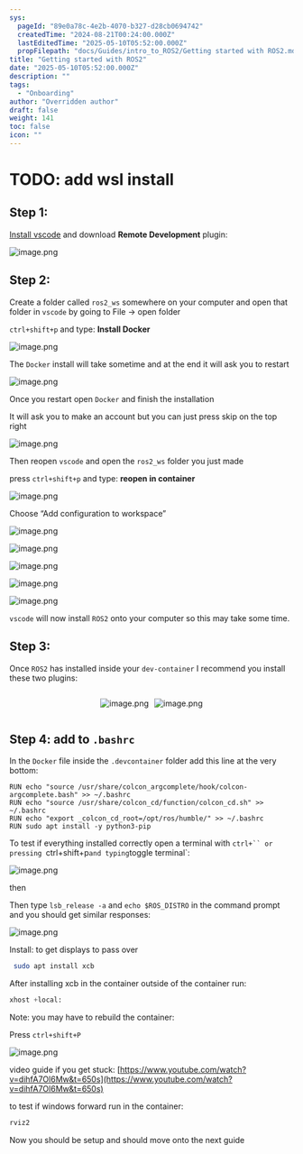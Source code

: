 ```yaml
---
sys:
  pageId: "89e0a78c-4e2b-4070-b327-d28cb0694742"
  createdTime: "2024-08-21T00:24:00.000Z"
  lastEditedTime: "2025-05-10T05:52:00.000Z"
  propFilepath: "docs/Guides/intro_to_ROS2/Getting started with ROS2.md"
title: "Getting started with ROS2"
date: "2025-05-10T05:52:00.000Z"
description: ""
tags:
  - "Onboarding"
author: "Overridden author"
draft: false
weight: 141
toc: false
icon: ""
---
```


# TODO: add wsl install

## Step 1:

[Install vscode](https://code.visualstudio.com/download) and download **Remote Development** plugin:

![image.png](https://prod-files-secure.s3.us-west-2.amazonaws.com/d518164a-d88e-44d1-a4ee-3adb3bd8bce0/efb52993-1881-4a40-b95e-6f020334f022/image.png?X-Amz-Algorithm=AWS4-HMAC-SHA256&X-Amz-Content-Sha256=UNSIGNED-PAYLOAD&X-Amz-Credential=ASIAZI2LB466R2DBHPQR%2F20250719%2Fus-west-2%2Fs3%2Faws4_request&X-Amz-Date=20250719T181142Z&X-Amz-Expires=3600&X-Amz-Security-Token=IQoJb3JpZ2luX2VjEI7%2F%2F%2F%2F%2F%2F%2F%2F%2F%2FwEaCXVzLXdlc3QtMiJIMEYCIQCEMYPNRZvtg0E80Qc67gzI9khZWenVz0mKZtmQEDxsGAIhAP6aeF1P48tC2hCVOeFO%2FFRTRi7U8%2FN3wc%2FEJ%2B1gnMfKKogECKb%2F%2F%2F%2F%2F%2F%2F%2F%2F%2FwEQABoMNjM3NDIzMTgzODA1Igxxy8jlDe6jqsMRFUoq3ANwfM66WhuZkzcDdtYvg%2Bb%2Bi3T7HOcD%2Fs%2F%2BJc5Kx%2BrJVVW%2Fq4vsnFjqa%2BjIpKN7G4Q70bnklSpGamSUqaOuUwfl1XeKVXk%2FBwbIJFu6Kj1eI2K9OhyMdgQ2gJETQTy7JYZXWDg7OMl%2FXx%2B10oGRX3ZVulVRbI2pthxQ5FLGAJ2mq%2F3wy%2FMvHgAdYKQhAQk95d6ydwoeKImgOINSYfxP94MCIYdlscv%2FLMEJjaBMhgJ8POL1GDSyL20LQrqi8I3LeFEsiGDk2WtQrCKdbds4Dh2Bqb1VaqLiusHrDIxBGtXaTMMUTS9EZpKJC%2BJsGT%2Fi4SYH5HLQ%2BSUmsV166crXi9Tyx4HZ6LU8msI%2BLHyawjxE8Md2OYUrPRNTrV54mLycL36WruWca%2BAu43%2F0Q06k0TrUwvEmkxa9Jmaczf85D3d8Xm%2FBcQN45ozBB0MAG%2FT%2B2VHuw0BtRrkijrE5EM%2Fv1%2F%2FEidWcFqAq6msMGqISmfjtXVS3X34BvzeQIJkaQktIQ3StGkoJnP%2BDTxhK5GYLXFy8cHUaUDD3BTUXda9Zz5UulhV%2BuCO44IG%2Bk75bOr4RKWpobZVr59pYVeKTjNBW5s78IsY42%2F3oalor8ANyOka%2FaNeijMMxisIsiYy44zCHuO7DBjqkAcFU%2BaNYKvPeyqdZeoh7Aqau1MMzsrmepPFhjJJ9d4%2FKUSlkCXV5hIN4S8eD7BZOLw4nSMe8MTCBI6%2F%2FVq%2Fh%2Bc2irPlM3nGnqfZXBFatzvKVakSLpvasdbQV5KnxcNlho%2FXWvjRPxgNPY8u7ZGXdJhlWxU7q%2BMtaZ8YybZNj6UD69kdCVhQiji%2FJdUDm%2FMGIU6DbJxEC8BtLpy76L7NFKYtk3GZE&X-Amz-Signature=4efdd33de33095f3b66c72bb1b9972507929ed1824080bc4e950533442340d3d&X-Amz-SignedHeaders=host&x-amz-checksum-mode=ENABLED&x-id=GetObject)

## Step 2:

Create a folder called `ros2_ws` somewhere on your computer and open that folder in `vscode` by going to File → open folder 

`ctrl+shift+p` and type: **Install Docker**

![image.png](https://prod-files-secure.s3.us-west-2.amazonaws.com/d518164a-d88e-44d1-a4ee-3adb3bd8bce0/2269dc0e-1cd5-47ff-bceb-c04ad9b2eab0/image.png?X-Amz-Algorithm=AWS4-HMAC-SHA256&X-Amz-Content-Sha256=UNSIGNED-PAYLOAD&X-Amz-Credential=ASIAZI2LB466R2DBHPQR%2F20250719%2Fus-west-2%2Fs3%2Faws4_request&X-Amz-Date=20250719T181142Z&X-Amz-Expires=3600&X-Amz-Security-Token=IQoJb3JpZ2luX2VjEI7%2F%2F%2F%2F%2F%2F%2F%2F%2F%2FwEaCXVzLXdlc3QtMiJIMEYCIQCEMYPNRZvtg0E80Qc67gzI9khZWenVz0mKZtmQEDxsGAIhAP6aeF1P48tC2hCVOeFO%2FFRTRi7U8%2FN3wc%2FEJ%2B1gnMfKKogECKb%2F%2F%2F%2F%2F%2F%2F%2F%2F%2FwEQABoMNjM3NDIzMTgzODA1Igxxy8jlDe6jqsMRFUoq3ANwfM66WhuZkzcDdtYvg%2Bb%2Bi3T7HOcD%2Fs%2F%2BJc5Kx%2BrJVVW%2Fq4vsnFjqa%2BjIpKN7G4Q70bnklSpGamSUqaOuUwfl1XeKVXk%2FBwbIJFu6Kj1eI2K9OhyMdgQ2gJETQTy7JYZXWDg7OMl%2FXx%2B10oGRX3ZVulVRbI2pthxQ5FLGAJ2mq%2F3wy%2FMvHgAdYKQhAQk95d6ydwoeKImgOINSYfxP94MCIYdlscv%2FLMEJjaBMhgJ8POL1GDSyL20LQrqi8I3LeFEsiGDk2WtQrCKdbds4Dh2Bqb1VaqLiusHrDIxBGtXaTMMUTS9EZpKJC%2BJsGT%2Fi4SYH5HLQ%2BSUmsV166crXi9Tyx4HZ6LU8msI%2BLHyawjxE8Md2OYUrPRNTrV54mLycL36WruWca%2BAu43%2F0Q06k0TrUwvEmkxa9Jmaczf85D3d8Xm%2FBcQN45ozBB0MAG%2FT%2B2VHuw0BtRrkijrE5EM%2Fv1%2F%2FEidWcFqAq6msMGqISmfjtXVS3X34BvzeQIJkaQktIQ3StGkoJnP%2BDTxhK5GYLXFy8cHUaUDD3BTUXda9Zz5UulhV%2BuCO44IG%2Bk75bOr4RKWpobZVr59pYVeKTjNBW5s78IsY42%2F3oalor8ANyOka%2FaNeijMMxisIsiYy44zCHuO7DBjqkAcFU%2BaNYKvPeyqdZeoh7Aqau1MMzsrmepPFhjJJ9d4%2FKUSlkCXV5hIN4S8eD7BZOLw4nSMe8MTCBI6%2F%2FVq%2Fh%2Bc2irPlM3nGnqfZXBFatzvKVakSLpvasdbQV5KnxcNlho%2FXWvjRPxgNPY8u7ZGXdJhlWxU7q%2BMtaZ8YybZNj6UD69kdCVhQiji%2FJdUDm%2FMGIU6DbJxEC8BtLpy76L7NFKYtk3GZE&X-Amz-Signature=7716bf3c1927a92247028f92479500e1e078e33c71d6d55a1170bfdb363c79fe&X-Amz-SignedHeaders=host&x-amz-checksum-mode=ENABLED&x-id=GetObject)

The `Docker` install will take sometime and at the end it will ask you to restart

![image.png](https://prod-files-secure.s3.us-west-2.amazonaws.com/d518164a-d88e-44d1-a4ee-3adb3bd8bce0/ed233f78-be33-4b1f-b89c-9c346c0e961e/image.png?X-Amz-Algorithm=AWS4-HMAC-SHA256&X-Amz-Content-Sha256=UNSIGNED-PAYLOAD&X-Amz-Credential=ASIAZI2LB466R2DBHPQR%2F20250719%2Fus-west-2%2Fs3%2Faws4_request&X-Amz-Date=20250719T181142Z&X-Amz-Expires=3600&X-Amz-Security-Token=IQoJb3JpZ2luX2VjEI7%2F%2F%2F%2F%2F%2F%2F%2F%2F%2FwEaCXVzLXdlc3QtMiJIMEYCIQCEMYPNRZvtg0E80Qc67gzI9khZWenVz0mKZtmQEDxsGAIhAP6aeF1P48tC2hCVOeFO%2FFRTRi7U8%2FN3wc%2FEJ%2B1gnMfKKogECKb%2F%2F%2F%2F%2F%2F%2F%2F%2F%2FwEQABoMNjM3NDIzMTgzODA1Igxxy8jlDe6jqsMRFUoq3ANwfM66WhuZkzcDdtYvg%2Bb%2Bi3T7HOcD%2Fs%2F%2BJc5Kx%2BrJVVW%2Fq4vsnFjqa%2BjIpKN7G4Q70bnklSpGamSUqaOuUwfl1XeKVXk%2FBwbIJFu6Kj1eI2K9OhyMdgQ2gJETQTy7JYZXWDg7OMl%2FXx%2B10oGRX3ZVulVRbI2pthxQ5FLGAJ2mq%2F3wy%2FMvHgAdYKQhAQk95d6ydwoeKImgOINSYfxP94MCIYdlscv%2FLMEJjaBMhgJ8POL1GDSyL20LQrqi8I3LeFEsiGDk2WtQrCKdbds4Dh2Bqb1VaqLiusHrDIxBGtXaTMMUTS9EZpKJC%2BJsGT%2Fi4SYH5HLQ%2BSUmsV166crXi9Tyx4HZ6LU8msI%2BLHyawjxE8Md2OYUrPRNTrV54mLycL36WruWca%2BAu43%2F0Q06k0TrUwvEmkxa9Jmaczf85D3d8Xm%2FBcQN45ozBB0MAG%2FT%2B2VHuw0BtRrkijrE5EM%2Fv1%2F%2FEidWcFqAq6msMGqISmfjtXVS3X34BvzeQIJkaQktIQ3StGkoJnP%2BDTxhK5GYLXFy8cHUaUDD3BTUXda9Zz5UulhV%2BuCO44IG%2Bk75bOr4RKWpobZVr59pYVeKTjNBW5s78IsY42%2F3oalor8ANyOka%2FaNeijMMxisIsiYy44zCHuO7DBjqkAcFU%2BaNYKvPeyqdZeoh7Aqau1MMzsrmepPFhjJJ9d4%2FKUSlkCXV5hIN4S8eD7BZOLw4nSMe8MTCBI6%2F%2FVq%2Fh%2Bc2irPlM3nGnqfZXBFatzvKVakSLpvasdbQV5KnxcNlho%2FXWvjRPxgNPY8u7ZGXdJhlWxU7q%2BMtaZ8YybZNj6UD69kdCVhQiji%2FJdUDm%2FMGIU6DbJxEC8BtLpy76L7NFKYtk3GZE&X-Amz-Signature=1a9ab561b01de2bc04a7db0cf9776827f0d1d7c481587bc32495af1a1428313c&X-Amz-SignedHeaders=host&x-amz-checksum-mode=ENABLED&x-id=GetObject)

Once you restart open `Docker` and finish the installation

It will ask you to make an account but you can just press skip on the top right

![image.png](https://prod-files-secure.s3.us-west-2.amazonaws.com/d518164a-d88e-44d1-a4ee-3adb3bd8bce0/21010ad9-1659-4fd9-9f59-9932a09b2a3d/image.png?X-Amz-Algorithm=AWS4-HMAC-SHA256&X-Amz-Content-Sha256=UNSIGNED-PAYLOAD&X-Amz-Credential=ASIAZI2LB466R2DBHPQR%2F20250719%2Fus-west-2%2Fs3%2Faws4_request&X-Amz-Date=20250719T181142Z&X-Amz-Expires=3600&X-Amz-Security-Token=IQoJb3JpZ2luX2VjEI7%2F%2F%2F%2F%2F%2F%2F%2F%2F%2FwEaCXVzLXdlc3QtMiJIMEYCIQCEMYPNRZvtg0E80Qc67gzI9khZWenVz0mKZtmQEDxsGAIhAP6aeF1P48tC2hCVOeFO%2FFRTRi7U8%2FN3wc%2FEJ%2B1gnMfKKogECKb%2F%2F%2F%2F%2F%2F%2F%2F%2F%2FwEQABoMNjM3NDIzMTgzODA1Igxxy8jlDe6jqsMRFUoq3ANwfM66WhuZkzcDdtYvg%2Bb%2Bi3T7HOcD%2Fs%2F%2BJc5Kx%2BrJVVW%2Fq4vsnFjqa%2BjIpKN7G4Q70bnklSpGamSUqaOuUwfl1XeKVXk%2FBwbIJFu6Kj1eI2K9OhyMdgQ2gJETQTy7JYZXWDg7OMl%2FXx%2B10oGRX3ZVulVRbI2pthxQ5FLGAJ2mq%2F3wy%2FMvHgAdYKQhAQk95d6ydwoeKImgOINSYfxP94MCIYdlscv%2FLMEJjaBMhgJ8POL1GDSyL20LQrqi8I3LeFEsiGDk2WtQrCKdbds4Dh2Bqb1VaqLiusHrDIxBGtXaTMMUTS9EZpKJC%2BJsGT%2Fi4SYH5HLQ%2BSUmsV166crXi9Tyx4HZ6LU8msI%2BLHyawjxE8Md2OYUrPRNTrV54mLycL36WruWca%2BAu43%2F0Q06k0TrUwvEmkxa9Jmaczf85D3d8Xm%2FBcQN45ozBB0MAG%2FT%2B2VHuw0BtRrkijrE5EM%2Fv1%2F%2FEidWcFqAq6msMGqISmfjtXVS3X34BvzeQIJkaQktIQ3StGkoJnP%2BDTxhK5GYLXFy8cHUaUDD3BTUXda9Zz5UulhV%2BuCO44IG%2Bk75bOr4RKWpobZVr59pYVeKTjNBW5s78IsY42%2F3oalor8ANyOka%2FaNeijMMxisIsiYy44zCHuO7DBjqkAcFU%2BaNYKvPeyqdZeoh7Aqau1MMzsrmepPFhjJJ9d4%2FKUSlkCXV5hIN4S8eD7BZOLw4nSMe8MTCBI6%2F%2FVq%2Fh%2Bc2irPlM3nGnqfZXBFatzvKVakSLpvasdbQV5KnxcNlho%2FXWvjRPxgNPY8u7ZGXdJhlWxU7q%2BMtaZ8YybZNj6UD69kdCVhQiji%2FJdUDm%2FMGIU6DbJxEC8BtLpy76L7NFKYtk3GZE&X-Amz-Signature=5d625f3e798e5a180610c76c1e66f2954a6e90bc39a3643f350b9cc935eec005&X-Amz-SignedHeaders=host&x-amz-checksum-mode=ENABLED&x-id=GetObject)

Then reopen `vscode` and open the `ros2_ws` folder you just made

press `ctrl+shift+p` and type: **reopen in container**

![image.png](https://prod-files-secure.s3.us-west-2.amazonaws.com/d518164a-d88e-44d1-a4ee-3adb3bd8bce0/4e93b8c2-41ad-488c-8095-c74205196118/image.png?X-Amz-Algorithm=AWS4-HMAC-SHA256&X-Amz-Content-Sha256=UNSIGNED-PAYLOAD&X-Amz-Credential=ASIAZI2LB466R2DBHPQR%2F20250719%2Fus-west-2%2Fs3%2Faws4_request&X-Amz-Date=20250719T181142Z&X-Amz-Expires=3600&X-Amz-Security-Token=IQoJb3JpZ2luX2VjEI7%2F%2F%2F%2F%2F%2F%2F%2F%2F%2FwEaCXVzLXdlc3QtMiJIMEYCIQCEMYPNRZvtg0E80Qc67gzI9khZWenVz0mKZtmQEDxsGAIhAP6aeF1P48tC2hCVOeFO%2FFRTRi7U8%2FN3wc%2FEJ%2B1gnMfKKogECKb%2F%2F%2F%2F%2F%2F%2F%2F%2F%2FwEQABoMNjM3NDIzMTgzODA1Igxxy8jlDe6jqsMRFUoq3ANwfM66WhuZkzcDdtYvg%2Bb%2Bi3T7HOcD%2Fs%2F%2BJc5Kx%2BrJVVW%2Fq4vsnFjqa%2BjIpKN7G4Q70bnklSpGamSUqaOuUwfl1XeKVXk%2FBwbIJFu6Kj1eI2K9OhyMdgQ2gJETQTy7JYZXWDg7OMl%2FXx%2B10oGRX3ZVulVRbI2pthxQ5FLGAJ2mq%2F3wy%2FMvHgAdYKQhAQk95d6ydwoeKImgOINSYfxP94MCIYdlscv%2FLMEJjaBMhgJ8POL1GDSyL20LQrqi8I3LeFEsiGDk2WtQrCKdbds4Dh2Bqb1VaqLiusHrDIxBGtXaTMMUTS9EZpKJC%2BJsGT%2Fi4SYH5HLQ%2BSUmsV166crXi9Tyx4HZ6LU8msI%2BLHyawjxE8Md2OYUrPRNTrV54mLycL36WruWca%2BAu43%2F0Q06k0TrUwvEmkxa9Jmaczf85D3d8Xm%2FBcQN45ozBB0MAG%2FT%2B2VHuw0BtRrkijrE5EM%2Fv1%2F%2FEidWcFqAq6msMGqISmfjtXVS3X34BvzeQIJkaQktIQ3StGkoJnP%2BDTxhK5GYLXFy8cHUaUDD3BTUXda9Zz5UulhV%2BuCO44IG%2Bk75bOr4RKWpobZVr59pYVeKTjNBW5s78IsY42%2F3oalor8ANyOka%2FaNeijMMxisIsiYy44zCHuO7DBjqkAcFU%2BaNYKvPeyqdZeoh7Aqau1MMzsrmepPFhjJJ9d4%2FKUSlkCXV5hIN4S8eD7BZOLw4nSMe8MTCBI6%2F%2FVq%2Fh%2Bc2irPlM3nGnqfZXBFatzvKVakSLpvasdbQV5KnxcNlho%2FXWvjRPxgNPY8u7ZGXdJhlWxU7q%2BMtaZ8YybZNj6UD69kdCVhQiji%2FJdUDm%2FMGIU6DbJxEC8BtLpy76L7NFKYtk3GZE&X-Amz-Signature=08d4b99c892f40c1ace49e39e94b8ff2f6b172221c7958af3c28471d1bf28fde&X-Amz-SignedHeaders=host&x-amz-checksum-mode=ENABLED&x-id=GetObject)

Choose “Add configuration to workspace”

![image.png](https://prod-files-secure.s3.us-west-2.amazonaws.com/d518164a-d88e-44d1-a4ee-3adb3bd8bce0/9560b282-5060-4989-ba37-97e7b2c22476/image.png?X-Amz-Algorithm=AWS4-HMAC-SHA256&X-Amz-Content-Sha256=UNSIGNED-PAYLOAD&X-Amz-Credential=ASIAZI2LB466R2DBHPQR%2F20250719%2Fus-west-2%2Fs3%2Faws4_request&X-Amz-Date=20250719T181142Z&X-Amz-Expires=3600&X-Amz-Security-Token=IQoJb3JpZ2luX2VjEI7%2F%2F%2F%2F%2F%2F%2F%2F%2F%2FwEaCXVzLXdlc3QtMiJIMEYCIQCEMYPNRZvtg0E80Qc67gzI9khZWenVz0mKZtmQEDxsGAIhAP6aeF1P48tC2hCVOeFO%2FFRTRi7U8%2FN3wc%2FEJ%2B1gnMfKKogECKb%2F%2F%2F%2F%2F%2F%2F%2F%2F%2FwEQABoMNjM3NDIzMTgzODA1Igxxy8jlDe6jqsMRFUoq3ANwfM66WhuZkzcDdtYvg%2Bb%2Bi3T7HOcD%2Fs%2F%2BJc5Kx%2BrJVVW%2Fq4vsnFjqa%2BjIpKN7G4Q70bnklSpGamSUqaOuUwfl1XeKVXk%2FBwbIJFu6Kj1eI2K9OhyMdgQ2gJETQTy7JYZXWDg7OMl%2FXx%2B10oGRX3ZVulVRbI2pthxQ5FLGAJ2mq%2F3wy%2FMvHgAdYKQhAQk95d6ydwoeKImgOINSYfxP94MCIYdlscv%2FLMEJjaBMhgJ8POL1GDSyL20LQrqi8I3LeFEsiGDk2WtQrCKdbds4Dh2Bqb1VaqLiusHrDIxBGtXaTMMUTS9EZpKJC%2BJsGT%2Fi4SYH5HLQ%2BSUmsV166crXi9Tyx4HZ6LU8msI%2BLHyawjxE8Md2OYUrPRNTrV54mLycL36WruWca%2BAu43%2F0Q06k0TrUwvEmkxa9Jmaczf85D3d8Xm%2FBcQN45ozBB0MAG%2FT%2B2VHuw0BtRrkijrE5EM%2Fv1%2F%2FEidWcFqAq6msMGqISmfjtXVS3X34BvzeQIJkaQktIQ3StGkoJnP%2BDTxhK5GYLXFy8cHUaUDD3BTUXda9Zz5UulhV%2BuCO44IG%2Bk75bOr4RKWpobZVr59pYVeKTjNBW5s78IsY42%2F3oalor8ANyOka%2FaNeijMMxisIsiYy44zCHuO7DBjqkAcFU%2BaNYKvPeyqdZeoh7Aqau1MMzsrmepPFhjJJ9d4%2FKUSlkCXV5hIN4S8eD7BZOLw4nSMe8MTCBI6%2F%2FVq%2Fh%2Bc2irPlM3nGnqfZXBFatzvKVakSLpvasdbQV5KnxcNlho%2FXWvjRPxgNPY8u7ZGXdJhlWxU7q%2BMtaZ8YybZNj6UD69kdCVhQiji%2FJdUDm%2FMGIU6DbJxEC8BtLpy76L7NFKYtk3GZE&X-Amz-Signature=12b9c722eb0abc3d3c743d7e9f60fb5e9f386ac8f4f905f95440cb54e5b0782b&X-Amz-SignedHeaders=host&x-amz-checksum-mode=ENABLED&x-id=GetObject)

![image.png](https://prod-files-secure.s3.us-west-2.amazonaws.com/d518164a-d88e-44d1-a4ee-3adb3bd8bce0/2ee63f81-886b-48e8-a553-dc6e5eac99e4/image.png?X-Amz-Algorithm=AWS4-HMAC-SHA256&X-Amz-Content-Sha256=UNSIGNED-PAYLOAD&X-Amz-Credential=ASIAZI2LB466R2DBHPQR%2F20250719%2Fus-west-2%2Fs3%2Faws4_request&X-Amz-Date=20250719T181142Z&X-Amz-Expires=3600&X-Amz-Security-Token=IQoJb3JpZ2luX2VjEI7%2F%2F%2F%2F%2F%2F%2F%2F%2F%2FwEaCXVzLXdlc3QtMiJIMEYCIQCEMYPNRZvtg0E80Qc67gzI9khZWenVz0mKZtmQEDxsGAIhAP6aeF1P48tC2hCVOeFO%2FFRTRi7U8%2FN3wc%2FEJ%2B1gnMfKKogECKb%2F%2F%2F%2F%2F%2F%2F%2F%2F%2FwEQABoMNjM3NDIzMTgzODA1Igxxy8jlDe6jqsMRFUoq3ANwfM66WhuZkzcDdtYvg%2Bb%2Bi3T7HOcD%2Fs%2F%2BJc5Kx%2BrJVVW%2Fq4vsnFjqa%2BjIpKN7G4Q70bnklSpGamSUqaOuUwfl1XeKVXk%2FBwbIJFu6Kj1eI2K9OhyMdgQ2gJETQTy7JYZXWDg7OMl%2FXx%2B10oGRX3ZVulVRbI2pthxQ5FLGAJ2mq%2F3wy%2FMvHgAdYKQhAQk95d6ydwoeKImgOINSYfxP94MCIYdlscv%2FLMEJjaBMhgJ8POL1GDSyL20LQrqi8I3LeFEsiGDk2WtQrCKdbds4Dh2Bqb1VaqLiusHrDIxBGtXaTMMUTS9EZpKJC%2BJsGT%2Fi4SYH5HLQ%2BSUmsV166crXi9Tyx4HZ6LU8msI%2BLHyawjxE8Md2OYUrPRNTrV54mLycL36WruWca%2BAu43%2F0Q06k0TrUwvEmkxa9Jmaczf85D3d8Xm%2FBcQN45ozBB0MAG%2FT%2B2VHuw0BtRrkijrE5EM%2Fv1%2F%2FEidWcFqAq6msMGqISmfjtXVS3X34BvzeQIJkaQktIQ3StGkoJnP%2BDTxhK5GYLXFy8cHUaUDD3BTUXda9Zz5UulhV%2BuCO44IG%2Bk75bOr4RKWpobZVr59pYVeKTjNBW5s78IsY42%2F3oalor8ANyOka%2FaNeijMMxisIsiYy44zCHuO7DBjqkAcFU%2BaNYKvPeyqdZeoh7Aqau1MMzsrmepPFhjJJ9d4%2FKUSlkCXV5hIN4S8eD7BZOLw4nSMe8MTCBI6%2F%2FVq%2Fh%2Bc2irPlM3nGnqfZXBFatzvKVakSLpvasdbQV5KnxcNlho%2FXWvjRPxgNPY8u7ZGXdJhlWxU7q%2BMtaZ8YybZNj6UD69kdCVhQiji%2FJdUDm%2FMGIU6DbJxEC8BtLpy76L7NFKYtk3GZE&X-Amz-Signature=c9a1f72f238545c7c5e588b35ea04f7aede17c7af1292a1202b1948a78a5528b&X-Amz-SignedHeaders=host&x-amz-checksum-mode=ENABLED&x-id=GetObject)

![image.png](https://prod-files-secure.s3.us-west-2.amazonaws.com/d518164a-d88e-44d1-a4ee-3adb3bd8bce0/ae1580b2-b048-407e-aed9-b584224a7a04/image.png?X-Amz-Algorithm=AWS4-HMAC-SHA256&X-Amz-Content-Sha256=UNSIGNED-PAYLOAD&X-Amz-Credential=ASIAZI2LB466R2DBHPQR%2F20250719%2Fus-west-2%2Fs3%2Faws4_request&X-Amz-Date=20250719T181142Z&X-Amz-Expires=3600&X-Amz-Security-Token=IQoJb3JpZ2luX2VjEI7%2F%2F%2F%2F%2F%2F%2F%2F%2F%2FwEaCXVzLXdlc3QtMiJIMEYCIQCEMYPNRZvtg0E80Qc67gzI9khZWenVz0mKZtmQEDxsGAIhAP6aeF1P48tC2hCVOeFO%2FFRTRi7U8%2FN3wc%2FEJ%2B1gnMfKKogECKb%2F%2F%2F%2F%2F%2F%2F%2F%2F%2FwEQABoMNjM3NDIzMTgzODA1Igxxy8jlDe6jqsMRFUoq3ANwfM66WhuZkzcDdtYvg%2Bb%2Bi3T7HOcD%2Fs%2F%2BJc5Kx%2BrJVVW%2Fq4vsnFjqa%2BjIpKN7G4Q70bnklSpGamSUqaOuUwfl1XeKVXk%2FBwbIJFu6Kj1eI2K9OhyMdgQ2gJETQTy7JYZXWDg7OMl%2FXx%2B10oGRX3ZVulVRbI2pthxQ5FLGAJ2mq%2F3wy%2FMvHgAdYKQhAQk95d6ydwoeKImgOINSYfxP94MCIYdlscv%2FLMEJjaBMhgJ8POL1GDSyL20LQrqi8I3LeFEsiGDk2WtQrCKdbds4Dh2Bqb1VaqLiusHrDIxBGtXaTMMUTS9EZpKJC%2BJsGT%2Fi4SYH5HLQ%2BSUmsV166crXi9Tyx4HZ6LU8msI%2BLHyawjxE8Md2OYUrPRNTrV54mLycL36WruWca%2BAu43%2F0Q06k0TrUwvEmkxa9Jmaczf85D3d8Xm%2FBcQN45ozBB0MAG%2FT%2B2VHuw0BtRrkijrE5EM%2Fv1%2F%2FEidWcFqAq6msMGqISmfjtXVS3X34BvzeQIJkaQktIQ3StGkoJnP%2BDTxhK5GYLXFy8cHUaUDD3BTUXda9Zz5UulhV%2BuCO44IG%2Bk75bOr4RKWpobZVr59pYVeKTjNBW5s78IsY42%2F3oalor8ANyOka%2FaNeijMMxisIsiYy44zCHuO7DBjqkAcFU%2BaNYKvPeyqdZeoh7Aqau1MMzsrmepPFhjJJ9d4%2FKUSlkCXV5hIN4S8eD7BZOLw4nSMe8MTCBI6%2F%2FVq%2Fh%2Bc2irPlM3nGnqfZXBFatzvKVakSLpvasdbQV5KnxcNlho%2FXWvjRPxgNPY8u7ZGXdJhlWxU7q%2BMtaZ8YybZNj6UD69kdCVhQiji%2FJdUDm%2FMGIU6DbJxEC8BtLpy76L7NFKYtk3GZE&X-Amz-Signature=57b4d708dcaeb548e0cf9899583f3d7f835fdac158ec6b74d3a28f5bef482bb8&X-Amz-SignedHeaders=host&x-amz-checksum-mode=ENABLED&x-id=GetObject)

![image.png](https://prod-files-secure.s3.us-west-2.amazonaws.com/d518164a-d88e-44d1-a4ee-3adb3bd8bce0/53255b28-f75e-430f-b9e3-c0ac8577e42b/image.png?X-Amz-Algorithm=AWS4-HMAC-SHA256&X-Amz-Content-Sha256=UNSIGNED-PAYLOAD&X-Amz-Credential=ASIAZI2LB466R2DBHPQR%2F20250719%2Fus-west-2%2Fs3%2Faws4_request&X-Amz-Date=20250719T181142Z&X-Amz-Expires=3600&X-Amz-Security-Token=IQoJb3JpZ2luX2VjEI7%2F%2F%2F%2F%2F%2F%2F%2F%2F%2FwEaCXVzLXdlc3QtMiJIMEYCIQCEMYPNRZvtg0E80Qc67gzI9khZWenVz0mKZtmQEDxsGAIhAP6aeF1P48tC2hCVOeFO%2FFRTRi7U8%2FN3wc%2FEJ%2B1gnMfKKogECKb%2F%2F%2F%2F%2F%2F%2F%2F%2F%2FwEQABoMNjM3NDIzMTgzODA1Igxxy8jlDe6jqsMRFUoq3ANwfM66WhuZkzcDdtYvg%2Bb%2Bi3T7HOcD%2Fs%2F%2BJc5Kx%2BrJVVW%2Fq4vsnFjqa%2BjIpKN7G4Q70bnklSpGamSUqaOuUwfl1XeKVXk%2FBwbIJFu6Kj1eI2K9OhyMdgQ2gJETQTy7JYZXWDg7OMl%2FXx%2B10oGRX3ZVulVRbI2pthxQ5FLGAJ2mq%2F3wy%2FMvHgAdYKQhAQk95d6ydwoeKImgOINSYfxP94MCIYdlscv%2FLMEJjaBMhgJ8POL1GDSyL20LQrqi8I3LeFEsiGDk2WtQrCKdbds4Dh2Bqb1VaqLiusHrDIxBGtXaTMMUTS9EZpKJC%2BJsGT%2Fi4SYH5HLQ%2BSUmsV166crXi9Tyx4HZ6LU8msI%2BLHyawjxE8Md2OYUrPRNTrV54mLycL36WruWca%2BAu43%2F0Q06k0TrUwvEmkxa9Jmaczf85D3d8Xm%2FBcQN45ozBB0MAG%2FT%2B2VHuw0BtRrkijrE5EM%2Fv1%2F%2FEidWcFqAq6msMGqISmfjtXVS3X34BvzeQIJkaQktIQ3StGkoJnP%2BDTxhK5GYLXFy8cHUaUDD3BTUXda9Zz5UulhV%2BuCO44IG%2Bk75bOr4RKWpobZVr59pYVeKTjNBW5s78IsY42%2F3oalor8ANyOka%2FaNeijMMxisIsiYy44zCHuO7DBjqkAcFU%2BaNYKvPeyqdZeoh7Aqau1MMzsrmepPFhjJJ9d4%2FKUSlkCXV5hIN4S8eD7BZOLw4nSMe8MTCBI6%2F%2FVq%2Fh%2Bc2irPlM3nGnqfZXBFatzvKVakSLpvasdbQV5KnxcNlho%2FXWvjRPxgNPY8u7ZGXdJhlWxU7q%2BMtaZ8YybZNj6UD69kdCVhQiji%2FJdUDm%2FMGIU6DbJxEC8BtLpy76L7NFKYtk3GZE&X-Amz-Signature=edc57afce326e359ca32a61b1550dceda614be6deaf28c58800db21b7b688d30&X-Amz-SignedHeaders=host&x-amz-checksum-mode=ENABLED&x-id=GetObject)

![image.png](https://prod-files-secure.s3.us-west-2.amazonaws.com/d518164a-d88e-44d1-a4ee-3adb3bd8bce0/7c562767-5af9-4ffb-97d1-327bcdf4ee00/image.png?X-Amz-Algorithm=AWS4-HMAC-SHA256&X-Amz-Content-Sha256=UNSIGNED-PAYLOAD&X-Amz-Credential=ASIAZI2LB466R2DBHPQR%2F20250719%2Fus-west-2%2Fs3%2Faws4_request&X-Amz-Date=20250719T181142Z&X-Amz-Expires=3600&X-Amz-Security-Token=IQoJb3JpZ2luX2VjEI7%2F%2F%2F%2F%2F%2F%2F%2F%2F%2FwEaCXVzLXdlc3QtMiJIMEYCIQCEMYPNRZvtg0E80Qc67gzI9khZWenVz0mKZtmQEDxsGAIhAP6aeF1P48tC2hCVOeFO%2FFRTRi7U8%2FN3wc%2FEJ%2B1gnMfKKogECKb%2F%2F%2F%2F%2F%2F%2F%2F%2F%2FwEQABoMNjM3NDIzMTgzODA1Igxxy8jlDe6jqsMRFUoq3ANwfM66WhuZkzcDdtYvg%2Bb%2Bi3T7HOcD%2Fs%2F%2BJc5Kx%2BrJVVW%2Fq4vsnFjqa%2BjIpKN7G4Q70bnklSpGamSUqaOuUwfl1XeKVXk%2FBwbIJFu6Kj1eI2K9OhyMdgQ2gJETQTy7JYZXWDg7OMl%2FXx%2B10oGRX3ZVulVRbI2pthxQ5FLGAJ2mq%2F3wy%2FMvHgAdYKQhAQk95d6ydwoeKImgOINSYfxP94MCIYdlscv%2FLMEJjaBMhgJ8POL1GDSyL20LQrqi8I3LeFEsiGDk2WtQrCKdbds4Dh2Bqb1VaqLiusHrDIxBGtXaTMMUTS9EZpKJC%2BJsGT%2Fi4SYH5HLQ%2BSUmsV166crXi9Tyx4HZ6LU8msI%2BLHyawjxE8Md2OYUrPRNTrV54mLycL36WruWca%2BAu43%2F0Q06k0TrUwvEmkxa9Jmaczf85D3d8Xm%2FBcQN45ozBB0MAG%2FT%2B2VHuw0BtRrkijrE5EM%2Fv1%2F%2FEidWcFqAq6msMGqISmfjtXVS3X34BvzeQIJkaQktIQ3StGkoJnP%2BDTxhK5GYLXFy8cHUaUDD3BTUXda9Zz5UulhV%2BuCO44IG%2Bk75bOr4RKWpobZVr59pYVeKTjNBW5s78IsY42%2F3oalor8ANyOka%2FaNeijMMxisIsiYy44zCHuO7DBjqkAcFU%2BaNYKvPeyqdZeoh7Aqau1MMzsrmepPFhjJJ9d4%2FKUSlkCXV5hIN4S8eD7BZOLw4nSMe8MTCBI6%2F%2FVq%2Fh%2Bc2irPlM3nGnqfZXBFatzvKVakSLpvasdbQV5KnxcNlho%2FXWvjRPxgNPY8u7ZGXdJhlWxU7q%2BMtaZ8YybZNj6UD69kdCVhQiji%2FJdUDm%2FMGIU6DbJxEC8BtLpy76L7NFKYtk3GZE&X-Amz-Signature=75c8a1d37b97d0bf83ac29798962ea7e3aae688e4b48e0197be4f1651f919521&X-Amz-SignedHeaders=host&x-amz-checksum-mode=ENABLED&x-id=GetObject)

`vscode` will now install `ROS2` onto your computer so this may take some time.

## Step 3:

Once `ROS2` has installed inside your `dev-container` I recommend you install these two plugins:

<div style="display: flex;flex-direction: row; column-gap:10px; max-width: 630px;justify-content: center;">
<div>

![image.png](https://prod-files-secure.s3.us-west-2.amazonaws.com/d518164a-d88e-44d1-a4ee-3adb3bd8bce0/3fc3d550-5a54-4ba1-ba6b-faa01cdb7369/image.png?X-Amz-Algorithm=AWS4-HMAC-SHA256&X-Amz-Content-Sha256=UNSIGNED-PAYLOAD&X-Amz-Credential=ASIAZI2LB466SNIRHM37%2F20250719%2Fus-west-2%2Fs3%2Faws4_request&X-Amz-Date=20250719T181145Z&X-Amz-Expires=3600&X-Amz-Security-Token=IQoJb3JpZ2luX2VjEI7%2F%2F%2F%2F%2F%2F%2F%2F%2F%2FwEaCXVzLXdlc3QtMiJHMEUCIA6xJFSINdhC29InPO%2BD1eiUC9rbTPo20pf6apGQ3CDLAiEAvBQec%2FIXN62woH%2BW4bZxJdYgQzGHu6EIX1y5lR9SaFEqiAQIp%2F%2F%2F%2F%2F%2F%2F%2F%2F%2F%2FARAAGgw2Mzc0MjMxODM4MDUiDMlpSKFxNDlv%2FBLWdSrcA7sXqXwc9SCw55SsEAiEC%2BPjMptcM48xMrgXQUeiYHWHjrJOHSqkBnWc%2BurFv3XrBMYYmSLuoI9dxf39olWbwtr975ZRFA1kdBZf%2BiFukwA9Ix9Sba9sv0GiN4ih0iMyeu3nxqVadcElT4f3cn%2BFEyaHEDiLL5%2FOvjBolvVPo9vjZdyzp4P%2Fmq2s%2FUvTt7LkEN52Ze9UrM7Mo88aGPzMbZJhmEL3u99g0%2BFw3FvbzrLKX%2BwrVy09zIxBxwiFwjVh0WyeCcv9lqKH9bhcx7qsYJqbH1JNwcLXysfcWE9qoWeA11B%2Fstns217zCBjVAcoQCMJRP5vTSzy5dR4lqjmZjykQaSDt0GWAgyTawUrdllqw2f8DDkkpd8CeVZ5MEjSWxPcZJaTCwIOECStEh2HQ4x%2FBJwzXljA2m5%2BNzLLgmGP3sQBcTapB7NpUhJGUnoW07OBdkwd0DECGnYF7Nt9sIDTJCq4C1xQMFoyjctlfcaREFh2hrFnxKivrqz2xZcbBlwWS0PMvlmJA02dFgg9X%2FMucYqizYXh%2BOzXtmbp9h09jo6nhkc7eHlE5BJzJjEgCeJZRoGgAVy3QwSQ6OymJ9t5gy7SEt%2BGQ31hillEh5JFRFlcrim7exFCCpJwjMMC47sMGOqUBNCPp%2Fq6QtvdfkxXqA32D8VZnU6HP6GJaMcD%2Br9j9of7CMnT56KJv3InfSCjq3OLULCDbfNtxOXlH8C0mPfr2AVaECy8RUX6uhtyCQAphZkLZ%2Bbw%2FtaBEDd9ZMR6ZULCaTZudwuzSlF9Pmr1%2BL%2FoJq3au%2FBXhUJIl35qnwDx2x3WZw0ZkLrRqIUOF3HK0HkKxYK6Nfm6Nm%2Fju8n1tg4IhNKqc1iy1&X-Amz-Signature=559ed8cec6f231c49b5cf3e71177a491e46fa4763c6251e6ad5e0e40c7abdc35&X-Amz-SignedHeaders=host&x-amz-checksum-mode=ENABLED&x-id=GetObject)

</div>
<div>

![image.png](https://prod-files-secure.s3.us-west-2.amazonaws.com/d518164a-d88e-44d1-a4ee-3adb3bd8bce0/d994cc66-13c2-4093-a5a3-f84cf4601a82/image.png?X-Amz-Algorithm=AWS4-HMAC-SHA256&X-Amz-Content-Sha256=UNSIGNED-PAYLOAD&X-Amz-Credential=ASIAZI2LB466T2TRCAES%2F20250719%2Fus-west-2%2Fs3%2Faws4_request&X-Amz-Date=20250719T181145Z&X-Amz-Expires=3600&X-Amz-Security-Token=IQoJb3JpZ2luX2VjEI7%2F%2F%2F%2F%2F%2F%2F%2F%2F%2FwEaCXVzLXdlc3QtMiJHMEUCIBerjKvuXD9r1IE8qEncssXARxC6NI7U%2BZK08tewJCADAiEAtitAKv3J%2Fq3RfPRiWtK8Uboy6k8qhioc3lAhiw0vzbcqiAQIpv%2F%2F%2F%2F%2F%2F%2F%2F%2F%2FARAAGgw2Mzc0MjMxODM4MDUiDN9z6L4rMNImg%2BhZQyrcA7Am2DLUCu0KgiL0srG1tCPrQ3G1ckFzPSu3ssJL4UG4mW8tPNSQKLwaQ5suc8o%2BMAlskIASPEth6dN1ws3m5H4n9FmigFXMIfrOHNF8KF%2BipWAaDAPEjSlHTRKV063Bw%2F1awq3t4oh6GVuL14bBVl0O0hJB%2Bdn08rEDkWmoNJWHW3Z0MHJ5bWNrDMpf9l3jgYWsmiAzBEHpeURHSKVzUC9Z70d6R19zvIhfUPXKjdF0hvSuTofUp1SkbkvXhQyQo9DAGukj7k5ubKDlnVk4a2vn%2BP22iOehXnbTEiGl1AGp4DjajLAhWIMnIAE6Oy6wMxYMvXzmrv6sDjQ3U0TcOBuOdc%2FpXAKb4WJOyv5L9b5y9ImCfDFq7k3uAtbx4ZWYojP9x86%2F5YeaAI%2FdKBtuH0BVsBKrMFwBO5GCwmpjtTVm6fDcbl2FnLQ%2BICXmLWGQovHaHFnV%2Fdo1QlykXIIhh8Prrdub4YJYNl%2BheNptWqMpx6tt6%2BWF3uZHx96Ze4OKcyM0fKvG5rS2U5Hb4T%2Bug7d0z9Ju0GQZ7etCKLIyZ3JhIBejefnhoHtyOjfguB%2FZdwrdLyNCQMQpIurAL%2BHXdlWKFJper%2FyWBfsHeeEq4OVuCTVqyjDNxGL4dJYYMNq37sMGOqUBj7VkcLEyiY8EfmhZWG72gyS45lPH0PPrCHiZ9Rre4HKOS%2BN4GBW8lxTX5UFasLDSEKbvm2xpnFP2oKV4it2emtuR39uggXxYI5ePEOep0y3DAkB5pT98nRSjbonxqg1xyTM4RfUiquzgpYBAxdqDWZwNbOAeiU4SRhHngA19DygdBLi1lltCNnyMHste%2FDfXTDzrERoa0%2B1gEYW5V7AB3fBkuR2c&X-Amz-Signature=38dfdf78eaeeb831f530b5a2cb2f36436587b225eff2ae5b0f604d768428e109&X-Amz-SignedHeaders=host&x-amz-checksum-mode=ENABLED&x-id=GetObject)

</div>
</div>

## Step 4: add to `.bashrc`

In the `Docker` file inside the `.devcontainer` folder add this line at the very bottom: 

```docker
RUN echo "source /usr/share/colcon_argcomplete/hook/colcon-argcomplete.bash" >> ~/.bashrc
RUN echo "source /usr/share/colcon_cd/function/colcon_cd.sh" >> ~/.bashrc
RUN echo "export _colcon_cd_root=/opt/ros/humble/" >> ~/.bashrc
RUN sudo apt install -y python3-pip 
```

To test if everything installed correctly open a terminal with `ctrl+`` or pressing `ctrl+shift+p` and typing `toggle terminal`:

![image.png](https://prod-files-secure.s3.us-west-2.amazonaws.com/d518164a-d88e-44d1-a4ee-3adb3bd8bce0/6a4943d8-b04e-4c02-9a58-775f3384d1a5/image.png?X-Amz-Algorithm=AWS4-HMAC-SHA256&X-Amz-Content-Sha256=UNSIGNED-PAYLOAD&X-Amz-Credential=ASIAZI2LB466R2DBHPQR%2F20250719%2Fus-west-2%2Fs3%2Faws4_request&X-Amz-Date=20250719T181142Z&X-Amz-Expires=3600&X-Amz-Security-Token=IQoJb3JpZ2luX2VjEI7%2F%2F%2F%2F%2F%2F%2F%2F%2F%2FwEaCXVzLXdlc3QtMiJIMEYCIQCEMYPNRZvtg0E80Qc67gzI9khZWenVz0mKZtmQEDxsGAIhAP6aeF1P48tC2hCVOeFO%2FFRTRi7U8%2FN3wc%2FEJ%2B1gnMfKKogECKb%2F%2F%2F%2F%2F%2F%2F%2F%2F%2FwEQABoMNjM3NDIzMTgzODA1Igxxy8jlDe6jqsMRFUoq3ANwfM66WhuZkzcDdtYvg%2Bb%2Bi3T7HOcD%2Fs%2F%2BJc5Kx%2BrJVVW%2Fq4vsnFjqa%2BjIpKN7G4Q70bnklSpGamSUqaOuUwfl1XeKVXk%2FBwbIJFu6Kj1eI2K9OhyMdgQ2gJETQTy7JYZXWDg7OMl%2FXx%2B10oGRX3ZVulVRbI2pthxQ5FLGAJ2mq%2F3wy%2FMvHgAdYKQhAQk95d6ydwoeKImgOINSYfxP94MCIYdlscv%2FLMEJjaBMhgJ8POL1GDSyL20LQrqi8I3LeFEsiGDk2WtQrCKdbds4Dh2Bqb1VaqLiusHrDIxBGtXaTMMUTS9EZpKJC%2BJsGT%2Fi4SYH5HLQ%2BSUmsV166crXi9Tyx4HZ6LU8msI%2BLHyawjxE8Md2OYUrPRNTrV54mLycL36WruWca%2BAu43%2F0Q06k0TrUwvEmkxa9Jmaczf85D3d8Xm%2FBcQN45ozBB0MAG%2FT%2B2VHuw0BtRrkijrE5EM%2Fv1%2F%2FEidWcFqAq6msMGqISmfjtXVS3X34BvzeQIJkaQktIQ3StGkoJnP%2BDTxhK5GYLXFy8cHUaUDD3BTUXda9Zz5UulhV%2BuCO44IG%2Bk75bOr4RKWpobZVr59pYVeKTjNBW5s78IsY42%2F3oalor8ANyOka%2FaNeijMMxisIsiYy44zCHuO7DBjqkAcFU%2BaNYKvPeyqdZeoh7Aqau1MMzsrmepPFhjJJ9d4%2FKUSlkCXV5hIN4S8eD7BZOLw4nSMe8MTCBI6%2F%2FVq%2Fh%2Bc2irPlM3nGnqfZXBFatzvKVakSLpvasdbQV5KnxcNlho%2FXWvjRPxgNPY8u7ZGXdJhlWxU7q%2BMtaZ8YybZNj6UD69kdCVhQiji%2FJdUDm%2FMGIU6DbJxEC8BtLpy76L7NFKYtk3GZE&X-Amz-Signature=cde2d1d0c0685ac1b0b7343f08256f67d1891317e111b42588298bb6c5c3779f&X-Amz-SignedHeaders=host&x-amz-checksum-mode=ENABLED&x-id=GetObject)

then 

Then type `lsb_release -a` and `echo $ROS_DISTRO` in the command prompt and you should get similar responses:

![image.png](https://prod-files-secure.s3.us-west-2.amazonaws.com/d518164a-d88e-44d1-a4ee-3adb3bd8bce0/3e635dec-a805-4e85-8b9e-d000e5b71a4e/image.png?X-Amz-Algorithm=AWS4-HMAC-SHA256&X-Amz-Content-Sha256=UNSIGNED-PAYLOAD&X-Amz-Credential=ASIAZI2LB466R2DBHPQR%2F20250719%2Fus-west-2%2Fs3%2Faws4_request&X-Amz-Date=20250719T181142Z&X-Amz-Expires=3600&X-Amz-Security-Token=IQoJb3JpZ2luX2VjEI7%2F%2F%2F%2F%2F%2F%2F%2F%2F%2FwEaCXVzLXdlc3QtMiJIMEYCIQCEMYPNRZvtg0E80Qc67gzI9khZWenVz0mKZtmQEDxsGAIhAP6aeF1P48tC2hCVOeFO%2FFRTRi7U8%2FN3wc%2FEJ%2B1gnMfKKogECKb%2F%2F%2F%2F%2F%2F%2F%2F%2F%2FwEQABoMNjM3NDIzMTgzODA1Igxxy8jlDe6jqsMRFUoq3ANwfM66WhuZkzcDdtYvg%2Bb%2Bi3T7HOcD%2Fs%2F%2BJc5Kx%2BrJVVW%2Fq4vsnFjqa%2BjIpKN7G4Q70bnklSpGamSUqaOuUwfl1XeKVXk%2FBwbIJFu6Kj1eI2K9OhyMdgQ2gJETQTy7JYZXWDg7OMl%2FXx%2B10oGRX3ZVulVRbI2pthxQ5FLGAJ2mq%2F3wy%2FMvHgAdYKQhAQk95d6ydwoeKImgOINSYfxP94MCIYdlscv%2FLMEJjaBMhgJ8POL1GDSyL20LQrqi8I3LeFEsiGDk2WtQrCKdbds4Dh2Bqb1VaqLiusHrDIxBGtXaTMMUTS9EZpKJC%2BJsGT%2Fi4SYH5HLQ%2BSUmsV166crXi9Tyx4HZ6LU8msI%2BLHyawjxE8Md2OYUrPRNTrV54mLycL36WruWca%2BAu43%2F0Q06k0TrUwvEmkxa9Jmaczf85D3d8Xm%2FBcQN45ozBB0MAG%2FT%2B2VHuw0BtRrkijrE5EM%2Fv1%2F%2FEidWcFqAq6msMGqISmfjtXVS3X34BvzeQIJkaQktIQ3StGkoJnP%2BDTxhK5GYLXFy8cHUaUDD3BTUXda9Zz5UulhV%2BuCO44IG%2Bk75bOr4RKWpobZVr59pYVeKTjNBW5s78IsY42%2F3oalor8ANyOka%2FaNeijMMxisIsiYy44zCHuO7DBjqkAcFU%2BaNYKvPeyqdZeoh7Aqau1MMzsrmepPFhjJJ9d4%2FKUSlkCXV5hIN4S8eD7BZOLw4nSMe8MTCBI6%2F%2FVq%2Fh%2Bc2irPlM3nGnqfZXBFatzvKVakSLpvasdbQV5KnxcNlho%2FXWvjRPxgNPY8u7ZGXdJhlWxU7q%2BMtaZ8YybZNj6UD69kdCVhQiji%2FJdUDm%2FMGIU6DbJxEC8BtLpy76L7NFKYtk3GZE&X-Amz-Signature=10d7b0f1fb54da6b6baa70fba72368f92ab753fa74ead752113b66b9eac22d21&X-Amz-SignedHeaders=host&x-amz-checksum-mode=ENABLED&x-id=GetObject)

Install:  to get displays to pass over

```bash
 sudo apt install xcb
```

After installing xcb in the container outside of the container run:

```python
xhost +local:
```

Note: you may have to rebuild the container:

Press `ctrl+shift+P`

![image.png](https://prod-files-secure.s3.us-west-2.amazonaws.com/d518164a-d88e-44d1-a4ee-3adb3bd8bce0/6c2be660-2618-4c38-9c26-53554f7a0b7b/image.png?X-Amz-Algorithm=AWS4-HMAC-SHA256&X-Amz-Content-Sha256=UNSIGNED-PAYLOAD&X-Amz-Credential=ASIAZI2LB466R2DBHPQR%2F20250719%2Fus-west-2%2Fs3%2Faws4_request&X-Amz-Date=20250719T181142Z&X-Amz-Expires=3600&X-Amz-Security-Token=IQoJb3JpZ2luX2VjEI7%2F%2F%2F%2F%2F%2F%2F%2F%2F%2FwEaCXVzLXdlc3QtMiJIMEYCIQCEMYPNRZvtg0E80Qc67gzI9khZWenVz0mKZtmQEDxsGAIhAP6aeF1P48tC2hCVOeFO%2FFRTRi7U8%2FN3wc%2FEJ%2B1gnMfKKogECKb%2F%2F%2F%2F%2F%2F%2F%2F%2F%2FwEQABoMNjM3NDIzMTgzODA1Igxxy8jlDe6jqsMRFUoq3ANwfM66WhuZkzcDdtYvg%2Bb%2Bi3T7HOcD%2Fs%2F%2BJc5Kx%2BrJVVW%2Fq4vsnFjqa%2BjIpKN7G4Q70bnklSpGamSUqaOuUwfl1XeKVXk%2FBwbIJFu6Kj1eI2K9OhyMdgQ2gJETQTy7JYZXWDg7OMl%2FXx%2B10oGRX3ZVulVRbI2pthxQ5FLGAJ2mq%2F3wy%2FMvHgAdYKQhAQk95d6ydwoeKImgOINSYfxP94MCIYdlscv%2FLMEJjaBMhgJ8POL1GDSyL20LQrqi8I3LeFEsiGDk2WtQrCKdbds4Dh2Bqb1VaqLiusHrDIxBGtXaTMMUTS9EZpKJC%2BJsGT%2Fi4SYH5HLQ%2BSUmsV166crXi9Tyx4HZ6LU8msI%2BLHyawjxE8Md2OYUrPRNTrV54mLycL36WruWca%2BAu43%2F0Q06k0TrUwvEmkxa9Jmaczf85D3d8Xm%2FBcQN45ozBB0MAG%2FT%2B2VHuw0BtRrkijrE5EM%2Fv1%2F%2FEidWcFqAq6msMGqISmfjtXVS3X34BvzeQIJkaQktIQ3StGkoJnP%2BDTxhK5GYLXFy8cHUaUDD3BTUXda9Zz5UulhV%2BuCO44IG%2Bk75bOr4RKWpobZVr59pYVeKTjNBW5s78IsY42%2F3oalor8ANyOka%2FaNeijMMxisIsiYy44zCHuO7DBjqkAcFU%2BaNYKvPeyqdZeoh7Aqau1MMzsrmepPFhjJJ9d4%2FKUSlkCXV5hIN4S8eD7BZOLw4nSMe8MTCBI6%2F%2FVq%2Fh%2Bc2irPlM3nGnqfZXBFatzvKVakSLpvasdbQV5KnxcNlho%2FXWvjRPxgNPY8u7ZGXdJhlWxU7q%2BMtaZ8YybZNj6UD69kdCVhQiji%2FJdUDm%2FMGIU6DbJxEC8BtLpy76L7NFKYtk3GZE&X-Amz-Signature=c917b0def78febb3854acc3cbbe5031f57bb87d80777f3aeccc48d3de4833749&X-Amz-SignedHeaders=host&x-amz-checksum-mode=ENABLED&x-id=GetObject)

video guide if you get stuck: [https://www.youtube.com/watch?v=dihfA7Ol6Mw&t=650s](https://www.youtube.com/watch?v=dihfA7Ol6Mw&t=650s)

to test if windows forward run in the container:

```bash
rviz2
```

Now you should be setup and should move onto the next guide 
